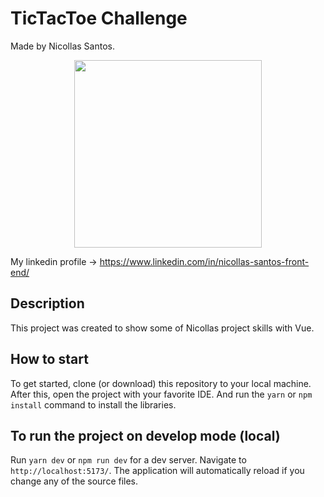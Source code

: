 # TicTacToe Challenge

Made by Nicollas Santos.

<p align="center">
  <img src="https://media.licdn.com/dms/image/C4D03AQF4RDjI4p8uIQ/profile-displayphoto-shrink_800_800/0/1631283376573?e=1727913600&v=beta&t=HM9Of7RWL6ajLvpXz_smwS2FZ7bHf_11smiG7cHmqvo" width="300">
</p>

My linkedin profile -> https://www.linkedin.com/in/nicollas-santos-front-end/

## Description

This project was created to show some of Nicollas project skills with Vue.

## How to start

To get started, clone (or download) this repository to your local machine.
After this, open the project with your favorite IDE. And run the `yarn` or `npm install` command to install the libraries.

## To run the project on develop mode (local)

Run `yarn dev` or `npm run dev` for a dev server. Navigate to `http://localhost:5173/`. The application will automatically reload if you change any of the source files.
